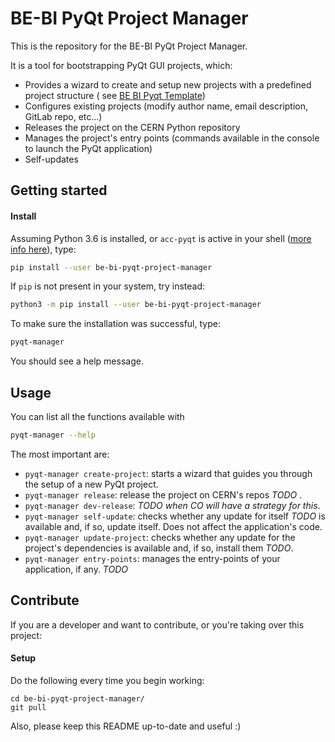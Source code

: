 # BE-BI PyQt Project Manager

This is the repository for the BE-BI PyQt Project Manager.

It is a tool for bootstrapping PyQt GUI projects, which:
- Provides a wizard to create and setup new projects with a predefined project structure (
see [BE BI Pyqt Template](https://gitlab.cern.ch/szanzott/be-bi-pyqt-template))
- Configures existing projects (modify author name, email description, GitLab repo, etc...)
- Releases the project on the CERN Python repository
- Manages the project's entry points (commands available in the console to launch the PyQt application)
- Self-updates

## Getting started

#### Install

Assuming Python 3.6 is installed, or `acc-pyqt` is active in your shell
([more info here](https://wikis.cern.ch/display/ACCPY/PyQt+distribution)), type:
```bash
pip install --user be-bi-pyqt-project-manager
```

If `pip` is not present in your system, try instead:
```bash
python3 -m pip install --user be-bi-pyqt-project-manager
```

To make sure the installation was successful, type:
```bash
pyqt-manager
```
You should see a help message.

## Usage

You can list all the functions available with
```bash
pyqt-manager --help
```

The most important are:
 - `pyqt-manager create-project`: starts a wizard that guides
you through the setup of a new PyQt project.
 - `pyqt-manager release`: release the project on CERN's repos _TODO_ .
 - `pyqt-manager dev-release`: _TODO when CO will have a strategy for this_.
 - `pyqt-manager self-update`: checks whether any update for itself _TODO_
is available and, if so, update itself. Does not affect the application's code.
 - `pyqt-manager update-project`: checks whether any update for the
project's dependencies is available and, if so, install them _TODO_.
 - `pyqt-manager entry-points`: manages the entry-points of your application,
if any. _TODO_


## Contribute
If you are a developer and want to contribute, or you're taking over this project:

#### Setup
Do the following every time you begin working:
```
cd be-bi-pyqt-project-manager/
git pull
```

Also, please keep this README up-to-date and useful :)
